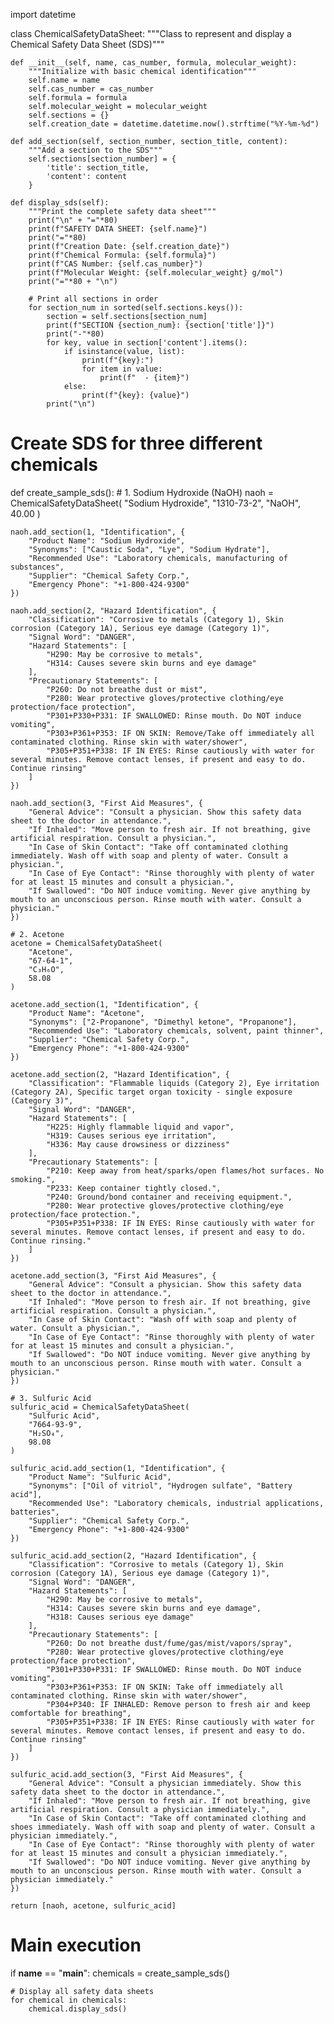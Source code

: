 import datetime

class ChemicalSafetyDataSheet:
    """Class to represent and display a Chemical Safety Data Sheet (SDS)"""
    
    def __init__(self, name, cas_number, formula, molecular_weight):
        """Initialize with basic chemical identification"""
        self.name = name
        self.cas_number = cas_number
        self.formula = formula
        self.molecular_weight = molecular_weight
        self.sections = {}
        self.creation_date = datetime.datetime.now().strftime("%Y-%m-%d")
        
    def add_section(self, section_number, section_title, content):
        """Add a section to the SDS"""
        self.sections[section_number] = {
            'title': section_title,
            'content': content
        }
    
    def display_sds(self):
        """Print the complete safety data sheet"""
        print("\n" + "="*80)
        print(f"SAFETY DATA SHEET: {self.name}")
        print("="*80)
        print(f"Creation Date: {self.creation_date}")
        print(f"Chemical Formula: {self.formula}")
        print(f"CAS Number: {self.cas_number}")
        print(f"Molecular Weight: {self.molecular_weight} g/mol")
        print("="*80 + "\n")
        
        # Print all sections in order
        for section_num in sorted(self.sections.keys()):
            section = self.sections[section_num]
            print(f"SECTION {section_num}: {section['title']}")
            print("-"*80)
            for key, value in section['content'].items():
                if isinstance(value, list):
                    print(f"{key}:")
                    for item in value:
                        print(f"  - {item}")
                else:
                    print(f"{key}: {value}")
            print("\n")

# Create SDS for three different chemicals
def create_sample_sds():
    # 1. Sodium Hydroxide (NaOH)
    naoh = ChemicalSafetyDataSheet(
        "Sodium Hydroxide", 
        "1310-73-2", 
        "NaOH", 
        40.00
    )
    
    naoh.add_section(1, "Identification", {
        "Product Name": "Sodium Hydroxide",
        "Synonyms": ["Caustic Soda", "Lye", "Sodium Hydrate"],
        "Recommended Use": "Laboratory chemicals, manufacturing of substances",
        "Supplier": "Chemical Safety Corp.",
        "Emergency Phone": "+1-800-424-9300"
    })
    
    naoh.add_section(2, "Hazard Identification", {
        "Classification": "Corrosive to metals (Category 1), Skin corrosion (Category 1A), Serious eye damage (Category 1)",
        "Signal Word": "DANGER",
        "Hazard Statements": [
            "H290: May be corrosive to metals",
            "H314: Causes severe skin burns and eye damage"
        ],
        "Precautionary Statements": [
            "P260: Do not breathe dust or mist",
            "P280: Wear protective gloves/protective clothing/eye protection/face protection",
            "P301+P330+P331: IF SWALLOWED: Rinse mouth. Do NOT induce vomiting",
            "P303+P361+P353: IF ON SKIN: Remove/Take off immediately all contaminated clothing. Rinse skin with water/shower",
            "P305+P351+P338: IF IN EYES: Rinse cautiously with water for several minutes. Remove contact lenses, if present and easy to do. Continue rinsing"
        ]
    })
    
    naoh.add_section(3, "First Aid Measures", {
        "General Advice": "Consult a physician. Show this safety data sheet to the doctor in attendance.",
        "If Inhaled": "Move person to fresh air. If not breathing, give artificial respiration. Consult a physician.",
        "In Case of Skin Contact": "Take off contaminated clothing immediately. Wash off with soap and plenty of water. Consult a physician.",
        "In Case of Eye Contact": "Rinse thoroughly with plenty of water for at least 15 minutes and consult a physician.",
        "If Swallowed": "Do NOT induce vomiting. Never give anything by mouth to an unconscious person. Rinse mouth with water. Consult a physician."
    })
    
    # 2. Acetone
    acetone = ChemicalSafetyDataSheet(
        "Acetone", 
        "67-64-1", 
        "C₃H₆O", 
        58.08
    )
    
    acetone.add_section(1, "Identification", {
        "Product Name": "Acetone",
        "Synonyms": ["2-Propanone", "Dimethyl ketone", "Propanone"],
        "Recommended Use": "Laboratory chemicals, solvent, paint thinner",
        "Supplier": "Chemical Safety Corp.",
        "Emergency Phone": "+1-800-424-9300"
    })
    
    acetone.add_section(2, "Hazard Identification", {
        "Classification": "Flammable liquids (Category 2), Eye irritation (Category 2A), Specific target organ toxicity - single exposure (Category 3)",
        "Signal Word": "DANGER",
        "Hazard Statements": [
            "H225: Highly flammable liquid and vapor",
            "H319: Causes serious eye irritation",
            "H336: May cause drowsiness or dizziness"
        ],
        "Precautionary Statements": [
            "P210: Keep away from heat/sparks/open flames/hot surfaces. No smoking.",
            "P233: Keep container tightly closed.",
            "P240: Ground/bond container and receiving equipment.",
            "P280: Wear protective gloves/protective clothing/eye protection/face protection.",
            "P305+P351+P338: IF IN EYES: Rinse cautiously with water for several minutes. Remove contact lenses, if present and easy to do. Continue rinsing."
        ]
    })
    
    acetone.add_section(3, "First Aid Measures", {
        "General Advice": "Consult a physician. Show this safety data sheet to the doctor in attendance.",
        "If Inhaled": "Move person to fresh air. If not breathing, give artificial respiration. Consult a physician.",
        "In Case of Skin Contact": "Wash off with soap and plenty of water. Consult a physician.",
        "In Case of Eye Contact": "Rinse thoroughly with plenty of water for at least 15 minutes and consult a physician.",
        "If Swallowed": "Do NOT induce vomiting. Never give anything by mouth to an unconscious person. Rinse mouth with water. Consult a physician."
    })
    
    # 3. Sulfuric Acid
    sulfuric_acid = ChemicalSafetyDataSheet(
        "Sulfuric Acid", 
        "7664-93-9", 
        "H₂SO₄", 
        98.08
    )
    
    sulfuric_acid.add_section(1, "Identification", {
        "Product Name": "Sulfuric Acid",
        "Synonyms": ["Oil of vitriol", "Hydrogen sulfate", "Battery acid"],
        "Recommended Use": "Laboratory chemicals, industrial applications, batteries",
        "Supplier": "Chemical Safety Corp.",
        "Emergency Phone": "+1-800-424-9300"
    })
    
    sulfuric_acid.add_section(2, "Hazard Identification", {
        "Classification": "Corrosive to metals (Category 1), Skin corrosion (Category 1A), Serious eye damage (Category 1)",
        "Signal Word": "DANGER",
        "Hazard Statements": [
            "H290: May be corrosive to metals",
            "H314: Causes severe skin burns and eye damage",
            "H318: Causes serious eye damage"
        ],
        "Precautionary Statements": [
            "P260: Do not breathe dust/fume/gas/mist/vapors/spray",
            "P280: Wear protective gloves/protective clothing/eye protection/face protection",
            "P301+P330+P331: IF SWALLOWED: Rinse mouth. Do NOT induce vomiting",
            "P303+P361+P353: IF ON SKIN: Take off immediately all contaminated clothing. Rinse skin with water/shower",
            "P304+P340: IF INHALED: Remove person to fresh air and keep comfortable for breathing",
            "P305+P351+P338: IF IN EYES: Rinse cautiously with water for several minutes. Remove contact lenses, if present and easy to do. Continue rinsing"
        ]
    })
    
    sulfuric_acid.add_section(3, "First Aid Measures", {
        "General Advice": "Consult a physician immediately. Show this safety data sheet to the doctor in attendance.",
        "If Inhaled": "Move person to fresh air. If not breathing, give artificial respiration. Consult a physician immediately.",
        "In Case of Skin Contact": "Take off contaminated clothing and shoes immediately. Wash off with soap and plenty of water. Consult a physician immediately.",
        "In Case of Eye Contact": "Rinse thoroughly with plenty of water for at least 15 minutes and consult a physician immediately.",
        "If Swallowed": "Do NOT induce vomiting. Never give anything by mouth to an unconscious person. Rinse mouth with water. Consult a physician immediately."
    })
    
    return [naoh, acetone, sulfuric_acid]

# Main execution
if __name__ == "__main__":
    chemicals = create_sample_sds()
    
    # Display all safety data sheets
    for chemical in chemicals:
        chemical.display_sds()
